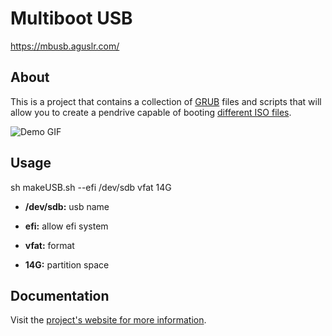 # Multiboot USB

<https://mbusb.aguslr.com/>

## About

This is a project that contains a collection of [GRUB][] files and scripts that
will allow you to create a pendrive capable of booting [different ISO
files][isos].

![Demo
GIF](https://gitlab.com/aguslr/multibootusb/raw/master/docs/assets/img/demo.gif
"Demo")

## Usage
sh makeUSB.sh --efi /dev/sdb vfat 14G

* **/dev/sdb:** usb name

* **efi:** allow efi system

* **vfat:** format

* **14G:** partition space

## Documentation

Visit the [project's website for more information][website].


[grub]: https://www.gnu.org/software/grub/
[isos]: https://mbusb.aguslr.com/isos.html
[website]: https://mbusb.aguslr.com/
